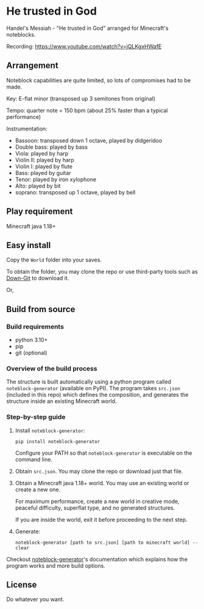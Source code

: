 # He trusted in God
Handel's Messiah - "He trusted in God" arranged for Minecraft's noteblocks.

Recording: https://www.youtube.com/watch?v=jQLKgxHWafE

## Arrangement
Noteblock capabilities are quite limited, so lots of compromises had to be made.

Key: E-flat minor (transposed up 3 semitones from original)

Tempo: quarter note = 150 bpm (about 25% faster than a typical performance)

Instrumentation:
* Bassoon: transposed down 1 octave, played by didgeridoo
* Double bass: played by bass
* Viola: played by harp
* Violin II: played by harp
* Violin I: played by flute
* Bass: played by guitar
* Tenor: played by iron xylophone
* Alto: played by bit
* soprano: transposed up 1 octave, played by bell

## Play requirement
Minecraft java 1.18+

## Easy install 
Copy the `World` folder into your saves. 

To obtain the folder, you may clone the repo or use third-party tools such as [Down-Git](https://minhaskamal.github.io/DownGit) to download it.

Or,

## Build from source
### Build requirements
* python 3.10+
* pip
* git (optional)

### Overview of the build process
The structure is built automatically using a python program called `noteblock-generator` (available on PyPI). The program takes `src.json` (included in this repo) which defines the composition, and generates the structure inside an existing Minecraft world.

### Step-by-step guide

1. Install `noteblock-generator`:
    ```
    pip install noteblock-generator
    ```
    Configure your PATH so that `noteblock-generator` is executable on the command line.

2. Obtain `src.json`. You may clone the repo or download just that file.

3. Obtain a Minecraft java 1.18+ world. You may use an existing world or create a new one. 

    For maximum performance, create a new world in creative mode, peaceful difficulty, superflat type, and no generated structures.

    If you are inside the world, exit it before proceeding to the next step.

4. Generate:
    ```
    noteblock-generator [path to src.json] [path to minecraft world] --clear
    ```


Checkout [noteblock-generator](https://github.com/FelixFourcolor/noteblock-generator)'s documentation which explains how the program works and more build options.

## License
Do whatever you want.
